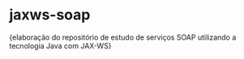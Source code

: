 # jaxws-soap
{elaboração do repositório de estudo de serviços SOAP utilizando a tecnologia Java com JAX-WS}
